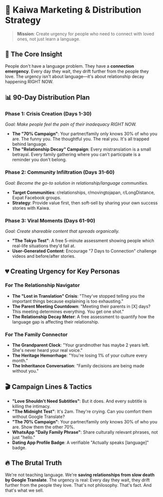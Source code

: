 # 🚀 Kaiwa Marketing & Distribution Strategy

> **Mission**: Create urgency for people who need to connect with loved ones, not just learn a language.

## 🎯 The Core Insight

People don't have a language problem. They have a **connection emergency**. Every day they wait, they drift further from the people they love. The urgency isn't about language—it's about relationship decay happening RIGHT NOW.

## 📊 90-Day Distribution Plan

### Phase 1: Crisis Creation (Days 1-30)

_Goal: Make people feel the pain of their inadequacy RIGHT NOW._

*   **The "70% Campaign"**: Your partner/family only knows 30% of who you are. The funny you. The thoughtful you. The real you. It's all trapped behind language.
*   **The "Relationship Decay" Campaign**: Every mistranslation is a small betrayal. Every family gathering where you can't participate is a reminder you don't belong.

### Phase 2: Community Infiltration (Days 31-60)

_Goal: Become the go-to solution in relationship/language communities._

*   **Target Communities**: r/relationships, r/movingtojapan, r/LongDistance, Expat Facebook groups.
*   **Strategy**: Provide value first, then soft-sell by sharing your own success stories with Kaiwa.

### Phase 3: Viral Moments (Days 61-90)

_Goal: Create shareable content that spreads organically._

*   **"The Tokyo Test"**: A free 5-minute assessment showing people which real-life situations they'd fail at.
*   **User-Generated Content**: Encourage "7 Days to Connection" challenge videos and before/after stories.

## 💔 Creating Urgency for Key Personas

### For The Relationship Navigator

*   **The "Lost in Translation" Crisis**: "They've stopped telling you the important things because explaining is too exhausting."
*   **The Parent Meeting Countdown**: "Meeting their parents in [X] days? This meeting determines everything. You get one shot."
*   **The Relationship Decay Meter**: A free assessment to quantify how the language gap is affecting their relationship.

### For The Family Connector

*   **The Grandparent Clock**: "Your grandmother has maybe 2 years left. She's never heard your real voice."
*   **The Heritage Hemorrhage**: "You're losing 1% of your culture every month."
*   **The Inheritance Conversation**: "Family decisions are being made without you."

## 🎬 Campaign Lines & Tactics

*   **"Love Shouldn't Need Subtitles"**: But it does. And every subtitle is killing the intimacy.
*   **"The Midnight Test"**: It's 2am. They're crying. Can you comfort them without Google Translate?
*   **"The 70% Campaign"**: Your partner/family only knows 30% of who you are. Show them the other 70%.
*   **WhatsApp "Daily Family Phrase"**: Share culturally relevant phrases, not just "hello."
*   **Dating App Profile Badge**: A verifiable "Actually speaks [language]" badge.

## 🔥 The Brutal Truth

We're not teaching language. We're **saving relationships from slow death by Google Translate**. The urgency is real: Every day they wait, they drift further from the people they love. That's not philosophy. That's fact. And that's what we sell.
